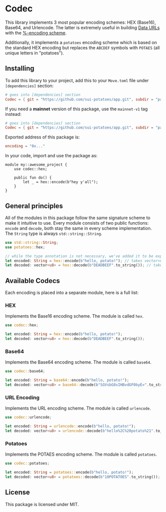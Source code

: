 # Codec

This library implements 3 most popular encoding schemes: HEX (Base16), Base64,
and Urlencode. The latter is extremely useful in building
[Data URLs](https://datatracker.ietf.org/doc/html/rfc2397) with the
[%-encoding scheme](https://datatracker.ietf.org/doc/html/rfc3986).

Additionally, it implements a `potatoes` encoding scheme which is based on the
standard HEX encoding but replaces the `ABCDEF` symbols with `POTAES` (all unique
letters in "potatoes").

## Installing

To add this library to your project, add this to your `Move.toml` file under
`[dependencies]` section:

```toml
# goes into [dependencies] section
Codec = { git = "https://github.com/sui-potatoes/app.git", subdir = "packages/codec", rev = "codec@testnet-v1" }
```

If you need a **mainnet** version of this package, use the `mainnet-v1` tag instead:

```toml
# goes into [dependencies] section
Codec = { git = "https://github.com/sui-potatoes/app.git", subdir = "packages/codec", rev = "codec@mainnet-v1" }
```


Exported address of this package is:

```toml
encoding = "0x..."
```

In your code, import and use the package as:

```move
module my::awesome_project {
    use codec::hex;

    public fun do() {
        let _ = hex::encode(b"hey y'all");
    }
}
```

## General principles

All of the modules in this package follow the same signature scheme to make it
intuitive to use. Every module consists of two public functions: `encode` and
`decode`, both stay the same in every scheme implementation. The `String` type
is always `std::string::String`.

```rust
use std::string::String;
use potatoes::hex;

// while the type annotation is not necessary, we've added it to be explicit
let encoded: String = hex::encode(b"hello, potato!"); // takes vector<u8>
let decoded: vector<u8> = hex::decode(b"DEADBEEF".to_string()); // takes String
```

## Available Codecs

Each encoding is placed into a separate module, here is a full list:

### HEX

Implements the Base16 encoding scheme. The module is called `hex`.
```rust
use codec::hex;

let encoded: String = hex::encode(b"hello, potato!");
let decoded: vector<u8> = hex::decode(b"DEADBEEF".to_string());
```

### Base64

Implements the Base64 encoding scheme. The module is called `base64`.
```rust
use codec::base64;

let encoded: String = base64::encode(b"hello, potato!");
let decoded: vector<u8> = base64::decode(b"SGVsbG8sIHBvdGF0byE=".to_string());
```

### URL Encoding

Implements the URL encoding scheme. The module is called `urlencode`.
```rust
use codec::urlencode;

let encoded: String = urlencode::encode(b"hello, potato!");
let decoded: vector<u8> = urlencode::decode(b"hello%2C%20potato%21".to_string());
```

### Potatoes

Implements the POTAES encoding scheme. The module is called `potatoes`.
```rust
use codec::potatoes;

let encoded: String = potatoes::encode(b"hello, potato!");
let decoded: vector<u8> = potatoes::decode(b"10POTATOES".to_string());
```

## License

This package is licensed under MIT.
